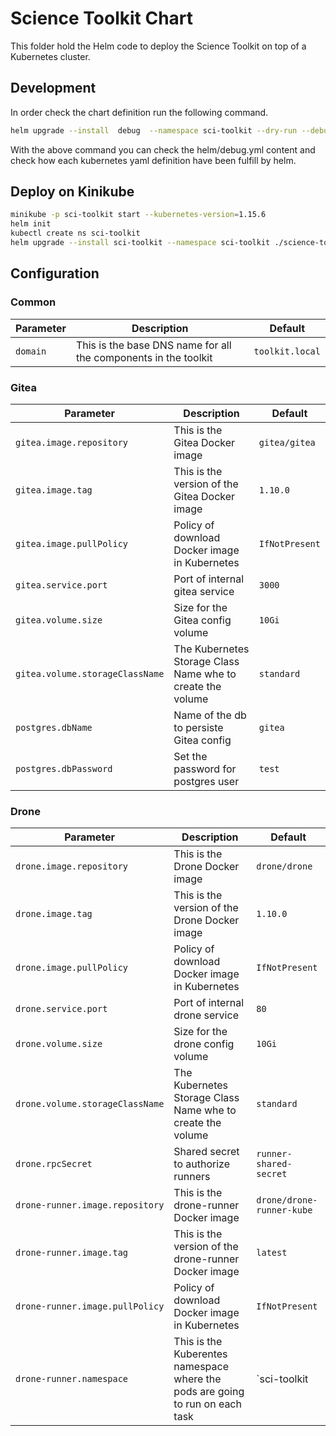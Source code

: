 # Science Toolkit Chart

This folder hold the Helm code to deploy the Science Toolkit on top of a Kubernetes cluster.

## Development

In order check the chart definition run the following command.

```bash
helm upgrade --install  debug  --namespace sci-toolkit --dry-run --debug helm/science-toolkit  > debug.yml
```
With the above command you can check the helm/debug.yml content and check how each kubernetes yaml definition have been fulfill by helm.

## Deploy on Kinikube

```bash
minikube -p sci-toolkit start --kubernetes-version=1.15.6
helm init
kubectl create ns sci-toolkit
helm upgrade --install sci-toolkit --namespace sci-toolkit ./science-toolkit
```

## Configuration

### Common

Parameter | Description | Default
--------- | ----------- | -------
`domain` | This is the base DNS name for all the components in the toolkit | `toolkit.local`

### Gitea

Parameter | Description | Default
--------- | ----------- | -------
`gitea.image.repository` | This is the Gitea Docker image | `gitea/gitea`
`gitea.image.tag` | This is the version of the Gitea Docker image | `1.10.0`
`gitea.image.pullPolicy` | Policy of download Docker image in Kubernetes | `IfNotPresent`
`gitea.service.port` | Port of internal gitea service | `3000`
`gitea.volume.size` | Size for the Gitea config volume | `10Gi`
`gitea.volume.storageClassName` | The Kubernetes Storage Class Name whe to create the volume | `standard`
`postgres.dbName` | Name of the db to persiste Gitea config | `gitea`
`postgres.dbPassword` | Set the password for postgres user | `test`

### Drone

Parameter | Description | Default
--------- | ----------- | -------
`drone.image.repository` | This is the Drone Docker image | `drone/drone`
`drone.image.tag` | This is the version of the Drone Docker image | `1.10.0`
`drone.image.pullPolicy` | Policy of download Docker image in Kubernetes | `IfNotPresent`
`drone.service.port` | Port of internal drone service | `80`
`drone.volume.size` | Size for the drone config volume | `10Gi`
`drone.volume.storageClassName` | The Kubernetes Storage Class Name whe to create the volume | `standard`
`drone.rpcSecret` | Shared secret to authorize runners | `runner-shared-secret`
`drone-runner.image.repository` | This is the drone-runner Docker image | `drone/drone-runner-kube`
`drone-runner.image.tag` | This is the version of the drone-runner Docker image | `latest`
`drone-runner.image.pullPolicy` | Policy of download Docker image in Kubernetes | `IfNotPresent`
`drone-runner.namespace` | This is the Kuberentes namespace where the pods are going to run on each task | `sci-toolkit
